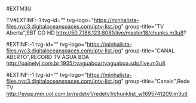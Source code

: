 #EXTM3U


TV#EXTINF:-1 tvg-id="" tvg-logo="https://minhalista-files.nyc3.digitaloceanspaces.com/iptv-list.jpg" group-title="TV Aberta",SBT GO HD
http://50.7.186.123:8081/live/master18/chunks.m3u8?

#EXTINF:-1 tvg-id="" tvg-logo="https://minhalista-files.nyc3.digitaloceanspaces.com/iptv-list.jpg" group-title="CANAL ABERTO",RECORD TV ÁGUA BOA
http://painelvj.com.br:1935/tvaguaboa/tvaguaboa.sdp/live.m3u8


#EXTINF:-1 tvg-id="" tvg-logo="https://minhalista-files.nyc3.digitaloceanspaces.com/iptv-list.jpg" group-title="Canais",Rede TV
http://evpp.mm.uol.com.br/redetv1/redetv1/chunklist_w1695741209.m3u8
